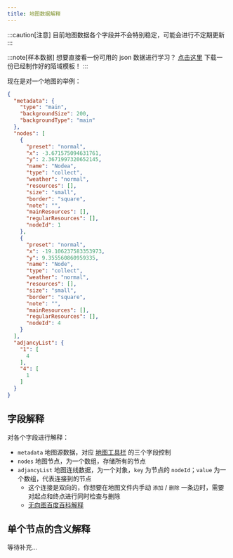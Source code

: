 ```yaml
---
title: 地图数据解释
---
```


:::caution[注意]
目前地图数据各个字段并不会特别稳定，可能会进行不定期更新
:::


:::note[样本数据]
想要直接看一份可用的 json 数据进行学习？ <a href="" filename="dungeon_rift_template.json" download="/reclamation-algorithm-map/docs/edit/dungeon_rift_template.json">点击这里</a> 下载一份已经制作好的陌域模板！
:::

现在是对一个地图的举例：

```json
{
  "metadata": {
    "type": "main",
    "backgroundSize": 200,
    "backgroundType": "main"
  },
  "nodes": [
    {
      "preset": "normal",
      "x": -3.671575094631761,
      "y": 2.3671997320652145,
      "name": "Nodea",
      "type": "collect",
      "weather": "normal",
      "resources": [],
      "size": "small",
      "border": "square",
      "note": "",
      "mainResources": [],
      "regularResources": [],
      "nodeId": 1
    },
    {
      "preset": "normal",
      "x": -19.106237583353973,
      "y": 9.355560860959335,
      "name": "Node",
      "type": "collect",
      "weather": "normal",
      "resources": [],
      "size": "small",
      "border": "square",
      "note": "",
      "mainResources": [],
      "regularResources": [],
      "nodeId": 4
    }
  ],
  "adjancyList": {
    "1": [
      4
    ],
    "4": [
      1
    ]
  }
}
```

## 字段解释

对各个字段进行解释：

- `metadata` 地图源数据，对应 [地图工具栏](../../guides/change-bg) 的三个字段控制
- `nodes` 地图节点，为一个数组，存储所有的节点
- `adjancyList` 地图连线数据，为一个对象，`key` 为节点的 `nodeId`；`value` 为一个数组，代表连接到的节点
  - 这个连接是双向的，你想要在地图文件内手动 `添加` / `删除` 一条边时，需要对起点和终点进行同时检查与删除
  - [无向图百度百科解释](https://baike.baidu.com/item/%E6%97%A0%E5%90%91%E5%9B%BE/1680427)

## 单个节点的含义解释

等待补充...

<!-- todo!: 补充 -->